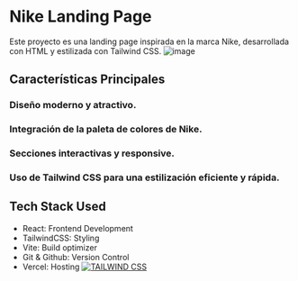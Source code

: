 # Nike Landing Page
Este proyecto es una landing page inspirada en la marca Nike, desarrollada con HTML y estilizada con Tailwind CSS.
![image](https://github.com/Krlozces/landing_page/assets/103806591/f64cf656-db53-406f-8e0b-245e5bea9549)

## Características Principales
### Diseño moderno y atractivo.
### Integración de la paleta de colores de Nike.
### Secciones interactivas y responsive.
### Uso de Tailwind CSS para una estilización eficiente y rápida.

## Tech Stack Used
- React: Frontend Development
- TailwindCSS: Styling
- Vite: Build optimizer
- Git & Github: Version Control
- Vercel: Hosting
[![TAILWIND CSS](https://img.shields.io/badge/Tailwind_CSS-38B2AC?style=for-the-badge&logo=tailwind-css&logoColor=white)](https://tailwindcss.com/)


